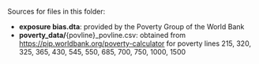 Sources for files in this folder:

* **exposure bias.dta**: provided by the Poverty Group of the World Bank
* **poverty_data/**\{povline}_povline.csv: obtained from https://pip.worldbank.org/poverty-calculator for poverty lines 215, 320, 325, 365, 430, 545, 550, 685, 700, 750, 1000, 1500